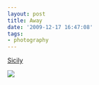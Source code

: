 ```yaml
---
layout: post
title: Away
date: '2009-12-17 16:47:08'
tags:
- photography
---
```



[Sicily](http://en.wikipedia.org/wiki/Sicily)

![](http://lh4.ggpht.com/_8N3MB6ce-Uw/SyO-pKzgm0I/AAAAAAAAM2w/PTQ3JjSi288/s800/DSC09732.JPG)


